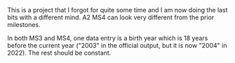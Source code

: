 This is a project that I forgot for quite some time and I am now doing the last bits with a different mind. A2 MS4 can look very different from the prior milestones.

In both MS3 and MS4, one data entry is a birth year which is 18 years before the current year ("2003" in the official output, but it is now "2004" in 2022). The rest should be constant.
